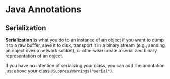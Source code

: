 # Java Annotations


## Serialization

**Serialization** is what you do to an instance of an object if you want to dump it to a raw buffer, save it to disk, transport it in a binary stream (e.g., sending an object over a network socket), or otherwise create a serialized binary representation of an object.

If you have no intention of serializing your class, you can add the annotation just above your class `@SuppressWarnings("serial")`.


